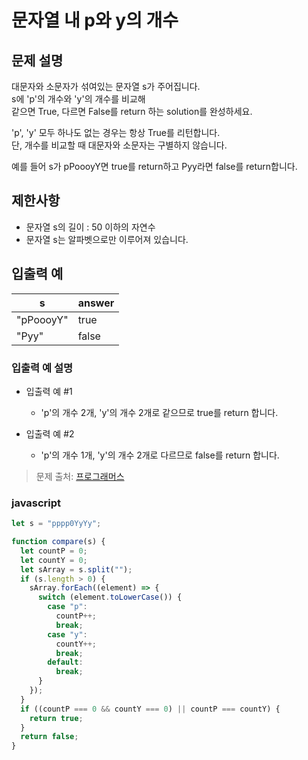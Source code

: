 # 문자열 내 p와 y의 개수

## 문제 설명

대문자와 소문자가 섞여있는 문자열 s가 주어집니다.  
s에 'p'의 개수와 'y'의 개수를 비교해  
같으면 True, 다르면 False를 return 하는 solution를 완성하세요.

'p', 'y' 모두 하나도 없는 경우는 항상 True를 리턴합니다.  
단, 개수를 비교할 때 대문자와 소문자는 구별하지 않습니다.

예를 들어 s가 pPoooyY면 true를 return하고 Pyy라면 false를 return합니다.

## 제한사항

- 문자열 s의 길이 : 50 이하의 자연수
- 문자열 s는 알파벳으로만 이루어져 있습니다.

## 입출력 예

| s         | answer |
| --------- | ------ |
| "pPoooyY" | true   |
| "Pyy"     | false  |

### 입출력 예 설명

- 입출력 예 #1

  - 'p'의 개수 2개, 'y'의 개수 2개로 같으므로 true를 return 합니다.

- 입출력 예 #2
  - 'p'의 개수 1개, 'y'의 개수 2개로 다르므로 false를 return 합니다.

> 문제 출처: [프로그래머스](https://programmers.co.kr/learn/courses/30/lessons/12916?language=javascript)

### javascript

```javascript
let s = "pppp0YyYy";

function compare(s) {
  let countP = 0;
  let countY = 0;
  let sArray = s.split("");
  if (s.length > 0) {
    sArray.forEach((element) => {
      switch (element.toLowerCase()) {
        case "p":
          countP++;
          break;
        case "y":
          countY++;
          break;
        default:
          break;
      }
    });
  }
  if ((countP === 0 && countY === 0) || countP === countY) {
    return true;
  }
  return false;
}
```

